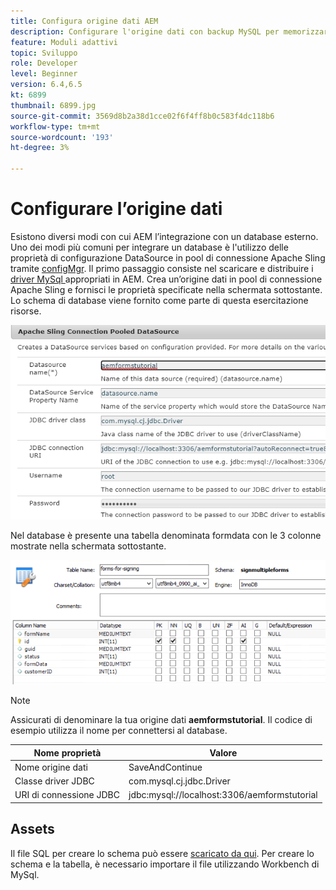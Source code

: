 ```yaml
---
title: Configura origine dati AEM
description: Configurare l'origine dati con backup MySQL per memorizzare e recuperare i dati del modulo
feature: Moduli adattivi
topic: Sviluppo
role: Developer
level: Beginner
version: 6.4,6.5
kt: 6899
thumbnail: 6899.jpg
source-git-commit: 3569d8b2a38d1cce02f6f4ff8b0c583f4dc118b6
workflow-type: tm+mt
source-wordcount: '193'
ht-degree: 3%

---
```


# Configurare l’origine dati

Esistono diversi modi con cui AEM l’integrazione con un database esterno. Uno dei modi più comuni per integrare un database è l&#39;utilizzo delle proprietà di configurazione DataSource in pool di connessione Apache Sling tramite [configMgr](http://localhost:4502/system/console/configMgr).
Il primo passaggio consiste nel scaricare e distribuire i [driver MySql ](https://mvnrepository.com/artifact/mysql/mysql-connector-java) appropriati in AEM.
Crea un’origine dati in pool di connessione Apache Sling e fornisci le proprietà specificate nella schermata sottostante. Lo schema di database viene fornito come parte di questa esercitazione risorse.

![sorgente dati](assets/data-source.PNG)

Nel database è presente una tabella denominata formdata con le 3 colonne mostrate nella schermata sottostante.

![base dati](assets/data-base.PNG)


>[!NOTE]
>Assicurati di denominare la tua origine dati **aemformstutorial**. Il codice di esempio utilizza il nome per connettersi al database.

| Nome proprietà | Valore |
| ------------------------|--------------------------------------- |
| Nome origine dati | SaveAndContinue |
| Classe driver JDBC | com.mysql.cj.jdbc.Driver |
| URI di connessione JDBC | jdbc:mysql://localhost:3306/aemformstutorial |

## Assets

Il file SQL per creare lo schema può essere [scaricato da qui](assets/sign-multiple-forms.sql). Per creare lo schema e la tabella, è necessario importare il file utilizzando Workbench di MySql.
